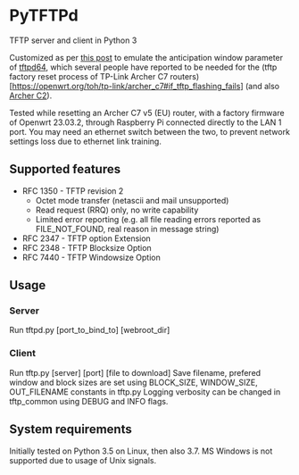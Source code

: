 # PyTFTPd
TFTP server and client in Python 3

Customized as per [this post](https://forum.openwrt.org/t/tftp-download-from-tp-link-archer-c2-does-not-work-properly/65531/30) to emulate the anticipation window parameter of [tftpd64](https://pjo2.github.io/tftpd64/), which several people have reported to be needed for the (tftp factory reset process of TP-Link Archer C7 routers)[https://openwrt.org/toh/tp-link/archer_c7#if_tftp_flashing_fails] (and also [Archer C2](https://forum.openwrt.org/t/tftp-download-from-tp-link-archer-c2-does-not-work-properly/65531/23)).

Tested while resetting an Archer C7 v5 (EU) router, with a factory firmware of Openwrt 23.03.2, through Raspberry Pi connected directly to the LAN 1 port. You may need an ethernet switch between the two, to prevent network settings loss due to ethernet link training.

## Supported features
* RFC 1350 - TFTP revision 2
  * Octet mode transfer (netascii and mail unsupported)
  * Read request (RRQ) only, no write capability
  * Limited error reporting (e.g. all file reading errors reported as FILE_NOT_FOUND, real reason in message string)
* RFC 2347 - TFTP option Extension
* RFC 2348 - TFTP Blocksize Option
* RFC 7440 - TFTP Windowsize Option

## Usage
### Server
Run tftpd.py [port_to_bind_to] [webroot_dir]

### Client
Run tftp.py [server] [port] [file to download]
Save filename, prefered window and block sizes are set using BLOCK_SIZE, WINDOW_SIZE, OUT_FILENAME constants in tftp.py
Logging verbosity can be changed in tftp_common using DEBUG and INFO flags.

## System requirements
Initially tested on Python 3.5 on Linux, then also 3.7. MS Windows is not supported due to usage of Unix signals.
